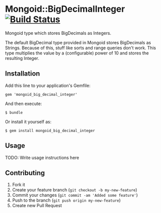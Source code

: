 # Mongoid::BigDecimalInteger [![Build Status](https://secure.travis-ci.org/gcirne/mongoid_big_decimal_integer.png?branch=master)](https://travis-ci.org/gcirne/mongoid_big_decimal_integer)

Mongoid type which stores BigDecimals as Integers.

The default BigDecimal type provided in Mongoid stores BigDecimals as Strings. Because of this, stuff like sorts and range queries don't work. This type multiplies the value by a (configurable) power of 10 and stores the resulting Integer.

## Installation

Add this line to your application's Gemfile:

    gem 'mongoid_big_decimal_integer'

And then execute:

    $ bundle

Or install it yourself as:

    $ gem install mongoid_big_decimal_integer

## Usage

TODO: Write usage instructions here

## Contributing

1. Fork it
2. Create your feature branch (`git checkout -b my-new-feature`)
3. Commit your changes (`git commit -am 'Added some feature'`)
4. Push to the branch (`git push origin my-new-feature`)
5. Create new Pull Request
